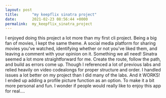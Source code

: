 ```yaml
---
layout: post
title:      "my keepflix sinatra project"
date:       2021-02-23 08:56:44 +0000
permalink:  my_keepflix_sinatra_project
---
```



I enjoyed doing this project a lot more than my first cli project. Being a big fan of movies, I kept the same theme. A social media platform for sharing movies you've watched, identifying whether or not you've liked them, and leaving a comment with your opinion on it. Something we all need!
Sinatra seemed a lot more straightforward for me. Create the route, follow the path, and build as errors come up. Though I referenced a lot of previous labs and relied heavily on video codealongs for proper structure and order. I handled issues a lot better on my project than I did many of the labs. And it WORKS!
I ended up adding a profile picture function as an option. To make it a bit more personal and fun. I wonder if people would really like to enjoy this app for real....
